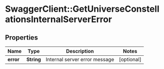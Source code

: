 # SwaggerClient::GetUniverseConstellationsInternalServerError

## Properties
Name | Type | Description | Notes
------------ | ------------- | ------------- | -------------
**error** | **String** | Internal server error message | [optional] 



